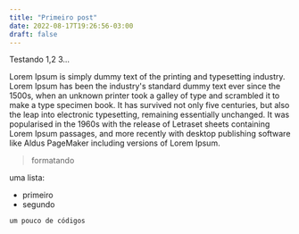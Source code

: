 ```yaml
---
title: "Primeiro post"
date: 2022-08-17T19:26:56-03:00
draft: false
---
```


Testando 1,2 3...

Lorem Ipsum is simply dummy text of the printing and typesetting industry. Lorem Ipsum has been the industry's standard dummy text ever since the 1500s, when an unknown printer took a galley of type and scrambled it to make a type specimen book. It has survived not only five centuries, but also the leap into electronic typesetting, remaining essentially unchanged. It was popularised in the 1960s with the release of Letraset sheets containing Lorem Ipsum passages, and more recently with desktop publishing software like Aldus PageMaker including versions of Lorem Ipsum.

> formatando

uma lista:
- primeiro
- segundo

```js
um pouco de códigos
```